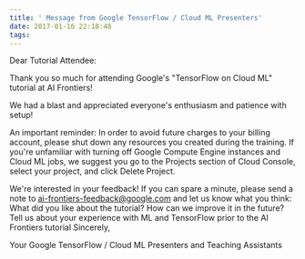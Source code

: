 ```yaml
---
title: ' Message from Google TensorFlow / Cloud ML Presenters'
date: 2017-01-16 22:18:48
tags:
---
```


Dear Tutorial Attendee:

Thank you so much for attending Google's "TensorFlow on Cloud ML" tutorial at AI Frontiers!

We had a blast and appreciated everyone's enthusiasm and patience with setup!

An important reminder: In order to avoid future charges to your billing account, please shut down any resources you created during the training. If you're unfamiliar with turning off Google Compute Engine instances and Cloud ML jobs, we suggest you go to the Projects section of Cloud Console, select your project, and click Delete Project.

We're interested in your feedback! If you can spare a minute, please send a note to ai-frontiers-feedback@google.com and let us know what you think:
What did you like about the tutorial?
How can we improve it in the future?
Tell us about your experience with ML and TensorFlow prior to the AI Frontiers tutorial
Sincerely,

Your Google TensorFlow / Cloud ML Presenters and Teaching Assistants
